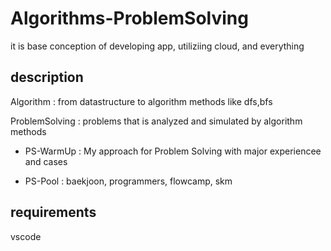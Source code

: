 # Algorithms-ProblemSolving
it is base conception of developing app, utiliziing cloud, and everything

## description
Algorithm : from datastructure to algorithm methods like dfs,bfs

ProblemSolving : problems that is analyzed and simulated by algorithm methods

- PS-WarmUp : My approach for Problem Solving with major experiencee and cases

- PS-Pool : baekjoon, programmers, flowcamp, skm

## requirements
vscode
